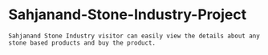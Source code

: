 # Sahjanand-Stone-Industry-Project
```
Sahjanand Stone Industry visitor can easily view the details about any stone based products and buy the product.
```
